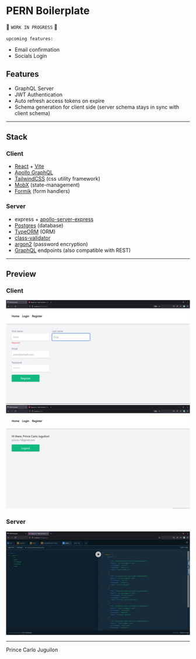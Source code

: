# PERN Boilerplate

🚧 `WORK IN PROGRESS` 🚧

`upcoming features:`
- Email confirmation
- Socials Login

## Features

- GraphQL Server
- JWT Authentication
- Auto refresh access tokens on expire
- Schema generation for client side (server schema stays in sync with client schema)

---

## Stack

### Client

- [React](https://reactjs.org/) + [Vite](https://vitejs.dev/)
- [Apollo GraphQL](https://www.apollographql.com/)
- [TailwindCSS](https://tailwindcss.com/) (css utility framework)
- [MobX](https://mobx.js.org/react-integration.html) (state-management)
- [Formik](https://formik.org/) (form handlers)

### Server

- express + [apollo-server-express](https://github.com/apollographql/apollo-server)
- [Postgres](https://www.postgresql.org/) (database)
- [TypeORM](https://typeorm.io/#/) (ORM)
- [class-validator](https://github.com/typestack/class-validator)
- [argon2](https://en.wikipedia.org/wiki/Argon2) (password encryption)
- [GraphQL](https://graphql.org/) endpoints (also compatible with REST)

---

## Preview

### Client

<img src="./assets/client.png" alt="register_route_client" />
<img src="./assets/client_2.png" alt="home_route_client" />

### Server

<img src="./assets/graphql.png" alt="graphql_playground" />

---

Prince Carlo Juguilon
